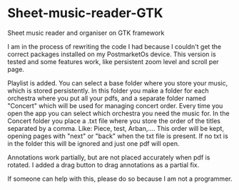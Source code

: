 # Sheet-music-reader-GTK
Sheet music reader and organiser on GTK framework

I am in the process of rewriting the code I had because I couldn't get the correct
packages installed on my PostmarketOs device.
This version is tested and some features work, like persistent zoom level and scroll per page.

Playlist is added. You can select a base folder where you store your music, which is stored persistently.
In this folder you make a folder for each orchestra where you put all your pdfs, and a separate folder named "Concert" which will be used for managing concert order.
Every time you open the app you can select which orchestra you need the music for.
In the Concert folder you place a .txt file where you store the order of the titles separated by a comma. 
Like: Piece, test, Arban,.... This order will be kept, opening pages with "next" or "back" when the txt file is present.
If no txt is in the folder this will be ignored and just one pdf will open.


Annotations work partially, but are not placed accurately when pdf is rotated.
I added a drag button to drag annotations as a partial fix.

If someone can help with this, please do so because I am not a programmer.
